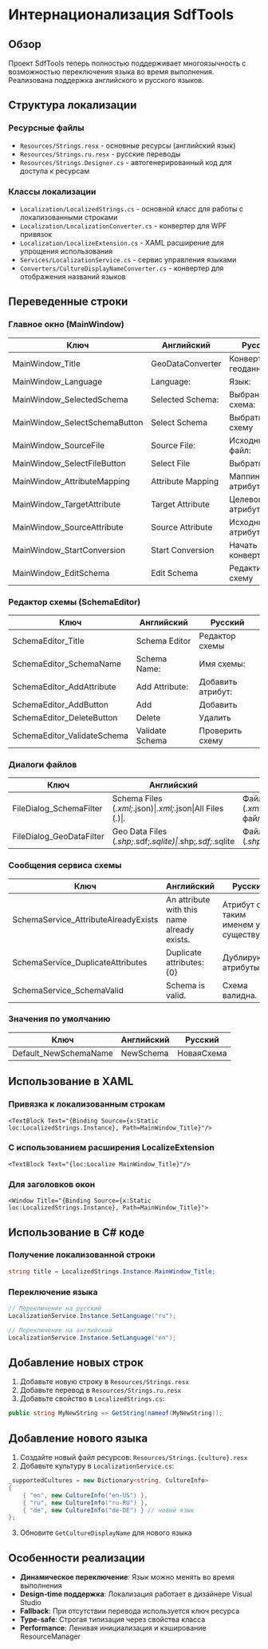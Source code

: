 # Интернационализация SdfTools

## Обзор

Проект SdfTools теперь полностью поддерживает многоязычность с возможностью переключения языка во время выполнения. Реализована поддержка английского и русского языков.

## Структура локализации

### Ресурсные файлы
- `Resources/Strings.resx` - основные ресурсы (английский язык)
- `Resources/Strings.ru.resx` - русские переводы
- `Resources/Strings.Designer.cs` - автогенерированный код для доступа к ресурсам

### Классы локализации
- `Localization/LocalizedStrings.cs` - основной класс для работы с локализованными строками
- `Localization/LocalizationConverter.cs` - конвертер для WPF привязок
- `Localization/LocalizeExtension.cs` - XAML расширение для упрощения использования
- `Services/LocalizationService.cs` - сервис управления языками
- `Converters/CultureDisplayNameConverter.cs` - конвертер для отображения названий языков

## Переведенные строки

### Главное окно (MainWindow)
| Ключ | Английский | Русский |
|------|------------|---------|
| MainWindow_Title | GeoDataConverter | Конвертер геоданных |
| MainWindow_Language | Language: | Язык: |
| MainWindow_SelectedSchema | Selected Schema: | Выбранная схема: |
| MainWindow_SelectSchemaButton | Select Schema | Выбрать схему |
| MainWindow_SourceFile | Source File: | Исходный файл: |
| MainWindow_SelectFileButton | Select File | Выбрать файл |
| MainWindow_AttributeMapping | Attribute Mapping | Маппинг атрибутов |
| MainWindow_TargetAttribute | Target Attribute | Целевой атрибут |
| MainWindow_SourceAttribute | Source Attribute | Исходный атрибут |
| MainWindow_StartConversion | Start Conversion | Начать конвертацию |
| MainWindow_EditSchema | Edit Schema | Редактировать схему |

### Редактор схемы (SchemaEditor)
| Ключ | Английский | Русский |
|------|------------|---------|
| SchemaEditor_Title | Schema Editor | Редактор схемы |
| SchemaEditor_SchemaName | Schema Name: | Имя схемы: |
| SchemaEditor_AddAttribute | Add Attribute: | Добавить атрибут: |
| SchemaEditor_AddButton | Add | Добавить |
| SchemaEditor_DeleteButton | Delete | Удалить |
| SchemaEditor_ValidateSchema | Validate Schema | Проверить схему |

### Диалоги файлов
| Ключ | Английский | Русский |
|------|------------|---------|
| FileDialog_SchemaFilter | Schema Files (*.xml;*.json)\|*.xml;*.json\|All Files (*.*)\|*.* | Файлы схем (*.xml;*.json)\|*.xml;*.json\|Все файлы (*.*)\|*.* |
| FileDialog_GeoDataFilter | Geo Data Files (*.shp;*.sdf;*.sqlite)\|*.shp;*.sdf;*.sqlite | Файлы геоданных (*.shp;*.sdf;*.sqlite)\|*.shp;*.sdf;*.sqlite |

### Сообщения сервиса схемы
| Ключ | Английский | Русский |
|------|------------|---------|
| SchemaService_AttributeAlreadyExists | An attribute with this name already exists. | Атрибут с таким именем уже существует. |
| SchemaService_DuplicateAttributes | Duplicate attributes: {0} | Дублируются атрибуты: {0} |
| SchemaService_SchemaValid | Schema is valid. | Схема валидна. |

### Значения по умолчанию
| Ключ | Английский | Русский |
|------|------------|---------|
| Default_NewSchemaName | NewSchema | НоваяСхема |

## Использование в XAML

### Привязка к локализованным строкам
```xaml
<TextBlock Text="{Binding Source={x:Static loc:LocalizedStrings.Instance}, Path=MainWindow_Title}"/>
```

### С использованием расширения LocalizeExtension
```xaml
<TextBlock Text="{loc:Localize MainWindow_Title}"/>
```

### Для заголовков окон
```xaml
<Window Title="{Binding Source={x:Static loc:LocalizedStrings.Instance}, Path=MainWindow_Title}">
```

## Использование в C# коде

### Получение локализованной строки
```csharp
string title = LocalizedStrings.Instance.MainWindow_Title;
```

### Переключение языка
```csharp
// Переключение на русский
LocalizationService.Instance.SetLanguage("ru");

// Переключение на английский
LocalizationService.Instance.SetLanguage("en");
```

## Добавление новых строк

1. Добавьте новую строку в `Resources/Strings.resx`
2. Добавьте перевод в `Resources/Strings.ru.resx`
3. Добавьте свойство в `LocalizedStrings.cs`:
```csharp
public string MyNewString => GetString(nameof(MyNewString));
```

## Добавление нового языка

1. Создайте новый файл ресурсов: `Resources/Strings.{culture}.resx`
2. Добавьте культуру в `LocalizationService.cs`:
```csharp
_supportedCultures = new Dictionary<string, CultureInfo>
{
    { "en", new CultureInfo("en-US") },
    { "ru", new CultureInfo("ru-RU") },
    { "de", new CultureInfo("de-DE") } // новый язык
};
```
3. Обновите `GetCultureDisplayName` для нового языка

## Особенности реализации

- **Динамическое переключение**: Язык можно менять во время выполнения
- **Design-time поддержка**: Локализация работает в дизайнере Visual Studio
- **Fallback**: При отсутствии перевода используется ключ ресурса
- **Type-safe**: Строгая типизация через свойства класса
- **Performance**: Ленивая инициализация и кэширование ResourceManager
